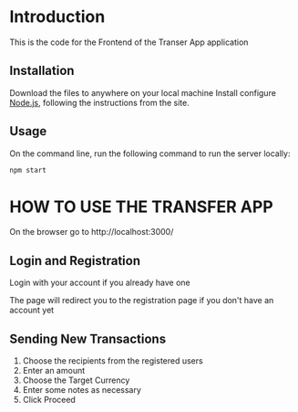 # Introduction

This is the code for the Frontend of the Transer App application

## Installation

Download the files to anywhere on your local machine
Install configure [Node.js](https://nodejs.org/en/), following the instructions from the site.

## Usage

On the command line, run the following command to run the server locally:

```bash
npm start
```

# HOW TO USE THE TRANSFER APP

On the browser go to http://localhost:3000/

## Login and Registration

Login with your account if you already have one

The page will redirect you to the registration page if you don't have an account yet

## Sending New Transactions

1. Choose the recipients from the registered users
2. Enter an amount
3. Choose the Target Currency
4. Enter some notes as necessary
5. Click Proceed

